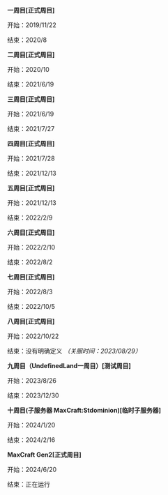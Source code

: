 **一周目[正式周目]** 

开始：2019/11/22

结束：2020/8

**二周目[正式周目]**

开始：2020/10

结束：2021/6/19

**三周目[正式周目]**

开始：2021/6/19

结束：2021/7/27

**四周目[正式周目]**

开始：2021/7/28

结束：2021/12/13

**五周目[正式周目]**

开始：2021/12/13

结束：2022/2/9

**六周目[正式周目]**

开始：2022/2/10

结束：2022/8/2

**七周目[正式周目]**

开始：2022/8/3

结束：2022/10/5

**八周目[正式周目]**

开始：2022/10/22

结束：没有明确定义 *（关服时间：2023/08/29）*

**九周目（UndefinedLand一周目）[测试周目]**

开始：2023/8/26

结束：2023/12/30

**十周目(子服务器 MaxCraft:Stdominion)[临时子服务器]**

开始：2024/1/20

结束：2024/2/16

**MaxCraft Gen2[正式周目]**

开始：2024/6/20

结束：正在运行
